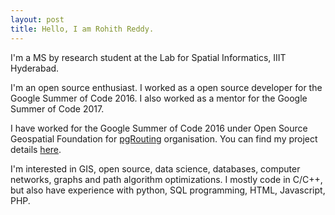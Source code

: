 ```yaml
---
layout: post
title: Hello, I am Rohith Reddy.
---
```



I'm a MS by research student at the Lab for Spatial Informatics, IIIT Hyderabad. 

I'm an open source enthusiast. I worked as a open source developer for the Google Summer of Code 2016. I also worked as a mentor for the Google Summer of Code 2017.

I have worked for the Google Summer of Code 2016 under Open Source Geospatial Foundation for [pgRouting](http://pgrouting.org/) organisation. You can find my project details [here](https://summerofcode.withgoogle.com/archive/2016/projects/5261601225572352/).

I'm interested in GIS, open source, data science, databases, computer networks, graphs and path algorithm optimizations. I mostly code in C/C++, but also have experience with python, SQL programming, HTML, Javascript, PHP.